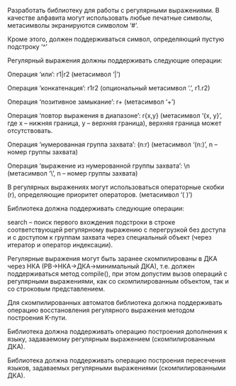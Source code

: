 Разработать библиотеку для работы с регулярными выражениями. В качестве алфавита могут использовать любые печатные символы, метасимволы экранируются символом ‘#’.

Кроме этого, должен поддерживаться символ, определяющий пустую подстроку ‘^’

Регулярный выражения должны поддерживать следующие операции:

Операция ‘или’: r1|r2 (метасимвол ‘|’)

Операция ‘конкатенация’: r1r2 (опциональный метасимвол ‘.’, r1.r2)

Операция ‘позитивное замыкание’: r+ (метасимвол ‘+’)

Операция ‘повтор выражения в диапазоне’: r{x,y} (метасимвол ‘{х, y}’, где x – нижняя граница, y – верхняя граница), верхняя граница может отсутствовать.

Операция ‘нумерованная группа захвата’: (n:r) (метасимвол ‘(n:)’, n – номер группы захвата)

Операция ‘выражение из нумерованной группы захвата’: \n (метасимвол ‘\’, n – номер группы захвата)

В регулярных выражениях могут использоваться операторные скобки (r), определяющие приоритет операторов. (метасимвол ‘( )’)

Библиотека должна поддерживать следующие операции:

search – поиск первого вхождения подстроки в строке соответствующей регулярному выражению с перегрузкой без доступа и с доступом к группам захвата через специальный объект (через итератор и оператор индексации).

Регулярные выражения могут быть заранее скомпилированы в ДКА через НКА (РВ->НКА->ДКА->минимальный ДКА), т.е. должен поддерживаться метод compile(), при этом допустим вызов операций с регулярными выражениями, как со скомпилированным объектом, так и со строковым представлением.

Для скомпилированных автоматов библиотека должна поддерживать операцию восстановления регулярного выражения методом построения K-пути.

Библиотека должна поддерживать операцию построения дополнения к языку, задаваемому регулярным выражением (скомпилированным ДКА).

Библиотека должна поддерживать операцию построения пересечения языков, задаваемых регулярными выражениями (скомпилированными ДКА).